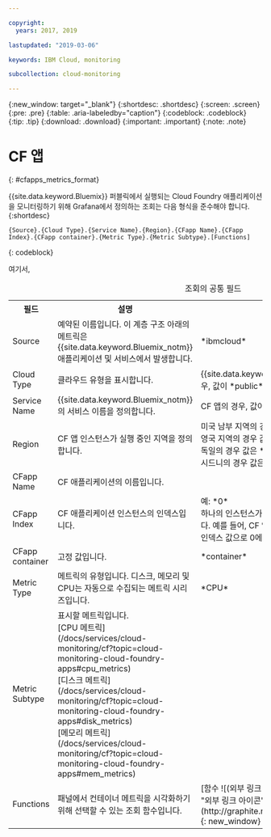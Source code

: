 ```yaml
---

copyright:
  years: 2017, 2019

lastupdated: "2019-03-06"

keywords: IBM Cloud, monitoring

subcollection: cloud-monitoring

---
```


{:new_window: target="_blank"}
{:shortdesc: .shortdesc}
{:screen: .screen}
{:pre: .pre}
{:table: .aria-labeledby="caption"}
{:codeblock: .codeblock}
{:tip: .tip}
{:download: .download}
{:important: .important}
{:note: .note}


# CF 앱
{: #cfapps_metrics_format}

{{site.data.keyword.Bluemix}} 퍼블릭에서 실행되는 Cloud Foundry 애플리케이션을 모니터링하기 위해 Grafana에서 정의하는 조회는 다음 형식을 준수해야 합니다. 
{:shortdesc}

```
{Source}.{Cloud Type}.{Service Name}.{Region}.{CFapp Name}.{CFapp Index}.{CFapp container}.{Metric Type}.{Metric Subtype}.[Functions]
```
{: codeblock}

여기서,

<table>
  <caption>조회의 공통 필드</caption>
  <tr>
    <th>필드</th>
	<th>설명</th>
	<th>값</th>
  </tr>
  <tr>
    <td>Source</td>
	<td>예약된 이름입니다. 이 계층 구조 아래의 메트릭은 {{site.data.keyword.Bluemix_notm}} 애플리케이션 및 서비스에서 발생합니다.</td>
	<td>*ibmcloud*</td>
  </tr>
  <tr>
    <td>Cloud Type</td>
	<td>클라우드 유형을 표시합니다. </td>
	<td>{{site.data.keyword.Bluemix_notm}} 퍼블릭 클라우드의 경우, 값이 *public*입니다.</td>
  </tr>
  <tr>
    <td>Service Name</td>
	<td>{{site.data.keyword.Bluemix_notm}}의 서비스 이름을 정의합니다.</td>
	<td>CF 앱의 경우, 값이 *cloud-foundry*입니다.</td>
  </tr>
  <tr>
    <td>Region</td>
	<td>CF 앱 인스턴스가 실행 중인 지역을 정의합니다.</td>
	<td>미국 남부 지역의 경우 값은 *us-south*입니다. <br>영국 지역의 경우 값은 *eu-gb*입니다.  <br>독일의 경우 값은 *eu-de*입니다. <br>시드니의 경우 값은 *au-syd*입니다. </td>
  </tr>
  <tr>
    <td>CFapp Name</td>
	<td>CF 애플리케이션의 이름입니다.</td>
	<td></td>
  </tr>
  <tr>
    <td>CFapp Index</td>
	  <td>CF 애플리케이션 인스턴스의 인덱스입니다.</td>
	  <td>예: *0* </br>하나의 인스턴스가 있는 CF 앱이 있는 경우, 인덱스 0만 있습니다. 예를 들어, CF 앱을 10개의 인스턴스로 스케일링하는 경우, 인덱스 값으로 0에서 9까지 사용할 수 있습니다.</td>
  </tr>
  <tr>
    <td>CFapp container</td>
	  <td>고정 값입니다.</td>
	  <td>*container*</td>
  </tr>
  <tr>
    <td>Metric Type</td>
	  <td>메트릭의 유형입니다. 디스크, 메모리 및 CPU는 자동으로 수집되는 메트릭 시리즈입니다.</td>
	  <td>*CPU*</td>
  </tr>
  <tr>
    <td>Metric Subtype</td>
	  <td>표시할 메트릭입니다. </br>[CPU 메트릭](/docs/services/cloud-monitoring/cf?topic=cloud-monitoring-cloud-foundry-apps#cpu_metrics) </br>[디스크 메트릭](/docs/services/cloud-monitoring/cf?topic=cloud-monitoring-cloud-foundry-apps#disk_metrics) </br>[메모리 메트릭](/docs/services/cloud-monitoring/cf?topic=cloud-monitoring-cloud-foundry-apps#mem_metrics)</td>
	  <td></td>
  </tr>
  <tr>
    <td>Functions</td>
    <td>패널에서 컨테이너 메트릭을 시각화하기 위해 선택할 수 있는 조회 함수입니다. </td>
    <td>[함수 ![(외부 링크 아이콘)](../../../icons/launch-glyph.svg "외부 링크 아이콘")](http://graphite.readthedocs.io/en/latest/functions.html){: new_window}</td>
   </tr>
</table>




